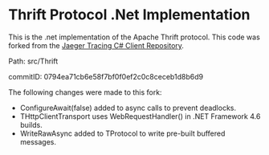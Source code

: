 # Thrift Protocol .Net Implementation

This is the .net implementation of the Apache Thrift protocol. This code was forked from the  [Jaeger Tracing C# Client Repository](https://github.com/jaegertracing/jaeger-client-csharp).

Path: src/Thrift

commitID: 0794ea71cb6e58f7bf0f0ef2c0c8ceceb1d8b6d9

The following changes were made to this fork:

* ConfigureAwait(false) added to async calls to prevent deadlocks.
* THttpClientTransport uses WebRequestHandler() in .NET Framework 4.6 builds.
* WriteRawAsync added to TProtocol to write pre-built buffered messages.